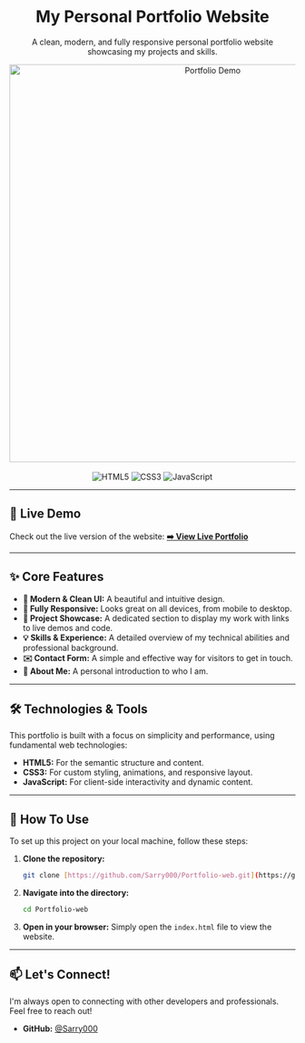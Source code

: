 <div align="center">
  <h1 align="center">My Personal Portfolio Website</h1>
  <p align="center">
    A clean, modern, and fully responsive personal portfolio website showcasing my projects and skills.
  </p>
</div>

<div align="center">
  <img src="![Image](https://github.com/user-attachments/assets/9dd29358-87df-4ae3-8cfe-f4832e5576d1)" alt="Portfolio Demo" width="700"/>
</div>

<br/>

<div align="center">
  <!-- Badges -->
  <img src="https://img.shields.io/badge/HTML5-%23E34F26.svg?style=for-the-badge&logo=html5&logoColor=white" alt="HTML5"/>
  <img src="https://img.shields.io/badge/CSS3-%231572B6.svg?style=for-the-badge&logo=css3&logoColor=white" alt="CSS3"/>
  <img src="https://img.shields.io/badge/JavaScript-%23F7DF1E.svg?style=for-the-badge&logo=javascript&logoColor=black" alt="JavaScript"/>
</div>

---

## 🚀 Live Demo

Check out the live version of the website:
**[➡️ View Live Portfolio](https://sarry000.github.io/Portfolio-web/)**

---

## ✨ Core Features

* **🎨 Modern & Clean UI:** A beautiful and intuitive design.
* **📱 Fully Responsive:** Looks great on all devices, from mobile to desktop.
* **📂 Project Showcase:** A dedicated section to display my work with links to live demos and code.
* **💡 Skills & Experience:** A detailed overview of my technical abilities and professional background.
* **✉️ Contact Form:** A simple and effective way for visitors to get in touch.
* **👤 About Me:** A personal introduction to who I am.

---

## 🛠️ Technologies & Tools

This portfolio is built with a focus on simplicity and performance, using fundamental web technologies:

* **HTML5:** For the semantic structure and content.
* **CSS3:** For custom styling, animations, and responsive layout.
* **JavaScript:** For client-side interactivity and dynamic content.

---

## 🔧 How To Use

To set up this project on your local machine, follow these steps:

1.  **Clone the repository:**
    ```sh
    git clone [https://github.com/Sarry000/Portfolio-web.git](https://github.com/Sarry000/Portfolio-web.git)
    ```
2.  **Navigate into the directory:**
    ```sh
    cd Portfolio-web
    ```
3.  **Open in your browser:**
    Simply open the `index.html` file to view the website.

---

## 📫 Let's Connect!

I'm always open to connecting with other developers and professionals. Feel free to reach out!

* **GitHub:** [@Sarry000](https://github.com/Sarry000)

